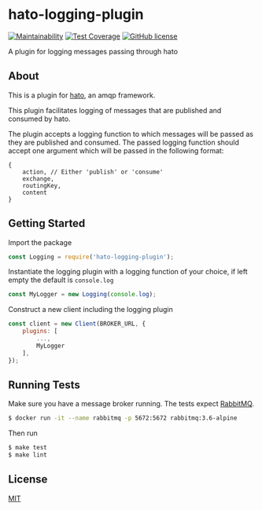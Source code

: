 # hato-logging-plugin

[![Maintainability](https://api.codeclimate.com/v1/badges/87ff47742751f9a49a6b/maintainability)](https://codeclimate.com/github/openrm/hato-logging-plugin/maintainability)
[![Test Coverage](https://api.codeclimate.com/v1/badges/87ff47742751f9a49a6b/test_coverage)](https://codeclimate.com/github/openrm/hato-logging-plugin/test_coverage)
[![GitHub license](https://img.shields.io/github/license/openrm/hato-logging-plugin)](https://github.com/openrm/hato-logging-plugin/blob/master/LICENSE)

A plugin for logging messages passing through hato

## About
This is a plugin for [hato](https://github.com/openrm/hato), an amqp framework.

This plugin facilitates logging of messages that are published and consumed by hato.

The plugin accepts a logging function to which messages will be passed as they are published and consumed. The passed logging function should accept one argument which will be passed in the following format:

```
{
    action, // Either 'publish' or 'consume'
    exchange,
    routingKey,
    content
}
```

## Getting Started

Import the package

```js
const Logging = require('hato-logging-plugin');
```

Instantiate the logging plugin with a logging function of your choice, if left empty the default is `console.log`
```js
const MyLogger = new Logging(console.log);
```

Construct a new client including the logging plugin
```js
const client = new Client(BROKER_URL, {
    plugins: [
        ...,
        MyLogger
    ],
});
```

## Running Tests

Make sure you have a message broker running. The tests expect [RabbitMQ](https://www.rabbitmq.com/).

```sh
$ docker run -it --name rabbitmq -p 5672:5672 rabbitmq:3.6-alpine
```
Then run
```sh
$ make test
$ make lint
```

## License
[MIT](https://github.com/openrm/hato/blob/master/LICENSE)
